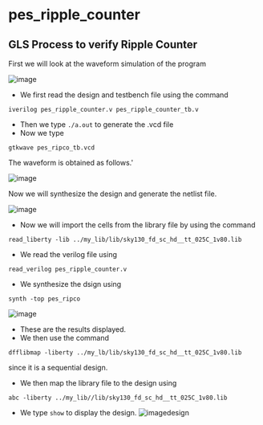 # pes_ripple_counter

## GLS Process to verify Ripple Counter

First we will look at the waveform simulation of the program 

![image](https://github.com/AniruddhaN2203/pes_ripple_counter/assets/142299140/53cfa01e-09ab-437c-ab05-f5ac31abf402)
- We first read the design and testbench file using the command
```
iverilog pes_ripple_counter.v pes_ripple_counter_tb.v
```
- Then we type ```./a.out``` to generate the .vcd file
- Now we type
```
gtkwave pes_ripco_tb.vcd
```
The waveform is obtained as follows.'

![image](https://github.com/AniruddhaN2203/pes_ripple_counter/assets/142299140/d746773b-15e4-44eb-b176-a489423bb13b)

Now we will synthesize the design and generate the netlist file.

![image](https://github.com/AniruddhaN2203/pes_ripple_counter/assets/142299140/de743bae-b8ff-489c-9a58-781f0abaffe8)
- Now we will import the cells from the library file by using the command
```
read_liberty -lib ../my_lib/lib/sky130_fd_sc_hd__tt_025C_1v80.lib
```
- We read the verilog file using
```
read_verilog pes_ripple_counter.v
```
- We synthesize the dsign using
```
synth -top pes_ripco
```

![image](https://github.com/AniruddhaN2203/pes_ripple_counter/assets/142299140/f98df9e6-467e-43f2-ab9f-e053c583a160)
- These are the results displayed.
- We then use the command
```
dfflibmap -liberty ../my_lb/lib/sky130_fd_sc_hd__tt_025C_1v80.lib
```
since it is a sequential design.
- We then map the library file to the design using
```
abc -liberty ../my_lib//lib/sky130_fd_sc_hd__tt_025C_1v80.lib
```
- We type ```show``` to display the design.
![image](https://github.com/AniruddhaN2203/pes_ripple_counter/assets/142299140/204ff87b-01cd-4814-a2d8-0a17a74b6725)design

